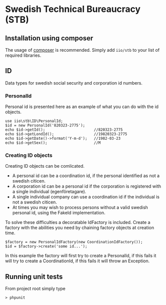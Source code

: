 Swedish Technical Bureaucracy (STB)
===================================


Installation using composer
---------------------------
The usage of [composer](http://getcomposer.org/) is recommended. Simply add
`iio/stb` to your list of required libraries.


ID
--
Data types for swedish social security and corporation id numbers.

### PersonalId

Personal id is presented here as an example of what you can do with the id objects.

    use iio\stb\ID\PersonalId;
    $id = new PersonalId('820323-2775');
    echo $id->getId();                      //820323-2775
    echo $id->getLondId();                  //19820323-2775
    echo $id->getDate()->format('Y-m-d');   //1982-03-23
    echo $id->getSex();                     //M

### Creating ID objects

Creating ID objects can be comlicated.

* A personal id can be a coordination id, if the personal identified as not a
swedish citicen.
* A corporation id can be a personal id if the corporation is registered with a
single individual (egenföretagare).
* A single individual company can use a coordination id if the individual is
not a swedish citicen.
* At times you may wish to process persons without a valid swedish personal id,
using the FakeId implementation.

To solve these difficulties a decoratable IdFactory is included. Create a factory
with the abilities you need by chaining factory objects at creation time.

    $factory = new PersonalIdFactory(new CoordinationIdFactory());
    $id = $factory->create('some id...');

In this example the factory will first try to create a PersonalId, if this fails
it will try to create a CoordinationId, if this fails it will throw an Exception.


Running unit tests
------------------
From project root simply type

    > phpunit

